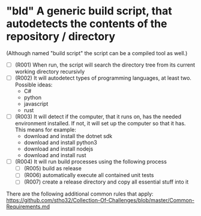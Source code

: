 # "bld" A generic build script, that autodetects the contents of the repository / directory

(Although named "build script" the script can be a compiled tool as well.)

- [ ] (R001) When run, the script will search the directory tree from its current working directory recursivly
- [ ] (R002) It will autodetect types of programming languages, at least two. Possible ideas:
  - C#
  - python
  - javascript
  - rust
- [ ] (R003) It will detect if the computer, that it runs on, has the needed environment installed. If not, it will set up the computer so that it has. This means for example: 
  - download and install the dotnet sdk
  - download and install python3
  - download and install nodejs
  - download and install rust
- [ ] (R004) It will run build processes using the following process
  - [ ] (R005) build as release
  - [ ] (R006) automatically execute all contained unit tests
  - [ ] (R007) create a release directory and copy all essential stuff into it

There are the following additional common rules that apply:
https://github.com/stho32/Collection-Of-Challenges/blob/master/Common-Requirements.md

